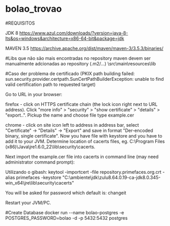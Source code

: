 bolao_trovao
============

#REQUISITOS

JDK 8
https://www.azul.com/downloads/?version=java-8-lts&os=windows&architecture=x86-64-bit&package=jdk

MAVEN 3.5
https://archive.apache.org/dist/maven/maven-3/3.5.3/binaries/

#Libs que não são mais encontradas no repository maven devem ser manualmente adcionadas ao repository (.m2/...)
\src\main\resources\lib

#Caso der problema de certificado
(PKIX path building failed: sun.security.provider.certpath.SunCertPathBuilderException: unable to find valid certification path to requested target)

Go to URL in your browser:

firefox - click on HTTPS certificate chain (the lock icon right next to URL address). Click "more info" > "security" > "show certificate" > "details" > "export..". Pickup the name and choose file type example.cer

chrome - click on site icon left to address in address bar, select "Certificate" -> "Details" -> "Export" and save in format "Der-encoded binary, single certificate".
Now you have file with keystore and you have to add it to your JVM. Determine location of cacerts files, eg. C:\Program Files (x86)\Java\jre1.6.0_22\lib\security\cacerts.

Next import the example.cer file into cacerts in command line (may need administrator command prompt):

Utilizando o gibash:
keytool -importcert -file repository.primefaces.org.crt -alias primefaces -keystore "C:\ambiente\jdk\zulu8.64.0.19-ca-jdk8.0.345-win_x64\jre\lib\security\cacerts"

You will be asked for password which default is: changeit

Restart your JVM/PC.

#Create Database
docker run --name bolao-postgres -e POSTGRES_PASSWORD=bolao -d -p 5432:5432 postgres
